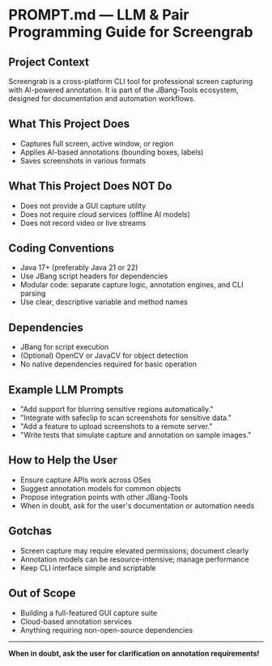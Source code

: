 # PROMPT.md — LLM & Pair Programming Guide for Screengrab

## Project Context

Screengrab is a cross-platform CLI tool for professional screen capturing with AI-powered annotation. It is part of the JBang-Tools ecosystem, designed for documentation and automation workflows.

## What This Project Does

- Captures full screen, active window, or region
- Applies AI-based annotations (bounding boxes, labels)
- Saves screenshots in various formats

## What This Project Does NOT Do

- Does not provide a GUI capture utility
- Does not require cloud services (offline AI models)
- Does not record video or live streams

## Coding Conventions

- Java 17+ (preferably Java 21 or 22)
- Use JBang script headers for dependencies
- Modular code: separate capture logic, annotation engines, and CLI parsing
- Use clear, descriptive variable and method names

## Dependencies

- JBang for script execution
- (Optional) OpenCV or JavaCV for object detection
- No native dependencies required for basic operation

## Example LLM Prompts

- "Add support for blurring sensitive regions automatically."
- "Integrate with safeclip to scan screenshots for sensitive data."
- "Add a feature to upload screenshots to a remote server."
- "Write tests that simulate capture and annotation on sample images."

## How to Help the User

- Ensure capture APIs work across OSes
- Suggest annotation models for common objects
- Propose integration points with other JBang-Tools
- When in doubt, ask for the user's documentation or automation needs

## Gotchas

- Screen capture may require elevated permissions; document clearly
- Annotation models can be resource-intensive; manage performance
- Keep CLI interface simple and scriptable

## Out of Scope

- Building a full-featured GUI capture suite
- Cloud-based annotation services
- Anything requiring non-open-source dependencies

---

**When in doubt, ask the user for clarification on annotation requirements!** 